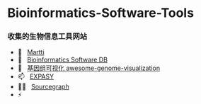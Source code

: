 # Bioinformatics-Software-Tools
###  收集的生物信息工具网站
- 🔭 &nbsp; [Martti](https://bioinformaticshome.com/tools/tools-main.html)
- 🌱 &nbsp; [Bioinformatics Software DB](https://bioinformaticshome.com/db/)
- 💬 &nbsp; [基因组可视化 awesome-genome-visualization](https://cmdcolin.github.io/awesome-genome-visualization/?latest=true)
- 📫 &nbsp; [EXPASY](https://www.expasy.org/)
- 👨‍💻 &nbsp; [Sourcegraph](https://sourcegraph.com/search)
- ⚡ &nbsp;

